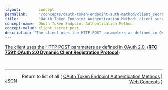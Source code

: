 ```yaml
---
layout:        concept
permalink:     "/concepts/oauth-token-endpoint-auth-method/client_secret_post"
title:         "OAuth Token Endpoint Authentication Method: client_secret_post"
concept-name:  OAuth Token Endpoint Authentication Method
concept-value: client_secret_post
description: "The client uses the HTTP POST parameters as defined in OAuth 2.0."
---
```


[The client uses the HTTP POST parameters as defined in OAuth 2.0.](https://datatracker.ietf.org/doc/html/rfc7591#section-2 "Read documentation for OAuth Token Endpoint Authentication Method &#34;client_secret_post&#34;") (**[RFC 7591: OAuth 2.0 Dynamic Client Registration Protocol](/specs/IETF/RFC/7591 "This specification defines mechanisms for dynamically registering OAuth 2.0 clients with authorization servers. Registration requests send a set of desired client metadata values to the authorization server. The resulting registration responses return a client identifier to use at the authorization server and the client metadata values registered for the client. The client can then use this registration information to communicate with the authorization server using the OAuth 2.0 protocol. This specification also defines a set of common client metadata fields and values for clients to use during registration.")**)

<br/>
<hr/>

<p style="float : left"><a href="./client_secret_post.json" title="JSON representing this particular Web Concept value">JSON</a></p>
<p style="text-align: right">Return to list of all ( <a href="../oauth-token-endpoint-auth-method/">OAuth Token Endpoint Authentication Methods</a> | <a href="../">Web Concepts</a> )</p>
